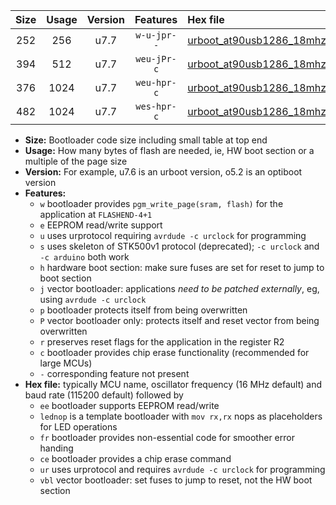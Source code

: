 |Size|Usage|Version|Features|Hex file|
|:-:|:-:|:-:|:-:|:--|
|252|256|u7.7|`w-u-jpr--`|[urboot_at90usb1286_18mhz432_460800bps_lednop_ur_vbl.hex](https://raw.githubusercontent.com/stefanrueger/urboot.hex/main/mcus/at90usb1286/fcpu_18mhz432/460800_bps/urboot_at90usb1286_18mhz432_460800bps_lednop_ur_vbl.hex)|
|394|512|u7.7|`weu-jPr-c`|[urboot_at90usb1286_18mhz432_460800bps_ee_lednop_fr_ce_ur_vbl.hex](https://raw.githubusercontent.com/stefanrueger/urboot.hex/main/mcus/at90usb1286/fcpu_18mhz432/460800_bps/urboot_at90usb1286_18mhz432_460800bps_ee_lednop_fr_ce_ur_vbl.hex)|
|376|1024|u7.7|`weu-hpr-c`|[urboot_at90usb1286_18mhz432_460800bps_ee_lednop_fr_ce_ur.hex](https://raw.githubusercontent.com/stefanrueger/urboot.hex/main/mcus/at90usb1286/fcpu_18mhz432/460800_bps/urboot_at90usb1286_18mhz432_460800bps_ee_lednop_fr_ce_ur.hex)|
|482|1024|u7.7|`wes-hpr-c`|[urboot_at90usb1286_18mhz432_460800bps_ee_lednop_fr_ce.hex](https://raw.githubusercontent.com/stefanrueger/urboot.hex/main/mcus/at90usb1286/fcpu_18mhz432/460800_bps/urboot_at90usb1286_18mhz432_460800bps_ee_lednop_fr_ce.hex)|

- **Size:** Bootloader code size including small table at top end
- **Usage:** How many bytes of flash are needed, ie, HW boot section or a multiple of the page size
- **Version:** For example, u7.6 is an urboot version, o5.2 is an optiboot version
- **Features:**
  + `w` bootloader provides `pgm_write_page(sram, flash)` for the application at `FLASHEND-4+1`
  + `e` EEPROM read/write support
  + `u` uses urprotocol requiring `avrdude -c urclock` for programming
  + `s` uses skeleton of STK500v1 protocol (deprecated); `-c urclock` and `-c arduino` both work
  + `h` hardware boot section: make sure fuses are set for reset to jump to boot section
  + `j` vector bootloader: applications *need to be patched externally*, eg, using `avrdude -c urclock`
  + `p` bootloader protects itself from being overwritten
  + `P` vector bootloader only: protects itself and reset vector from being overwritten
  + `r` preserves reset flags for the application in the register R2
  + `c` bootloader provides chip erase functionality (recommended for large MCUs)
  + `-` corresponding feature not present
- **Hex file:** typically MCU name, oscillator frequency (16 MHz default) and baud rate (115200 default) followed by
  + `ee` bootloader supports EEPROM read/write
  + `lednop` is a template bootloader with `mov rx,rx` nops as placeholders for LED operations
  + `fr` bootloader provides non-essential code for smoother error handing
  + `ce` bootloader provides a chip erase command
  + `ur` uses urprotocol and requires `avrdude -c urclock` for programming
  + `vbl` vector bootloader: set fuses to jump to reset, not the HW boot section
